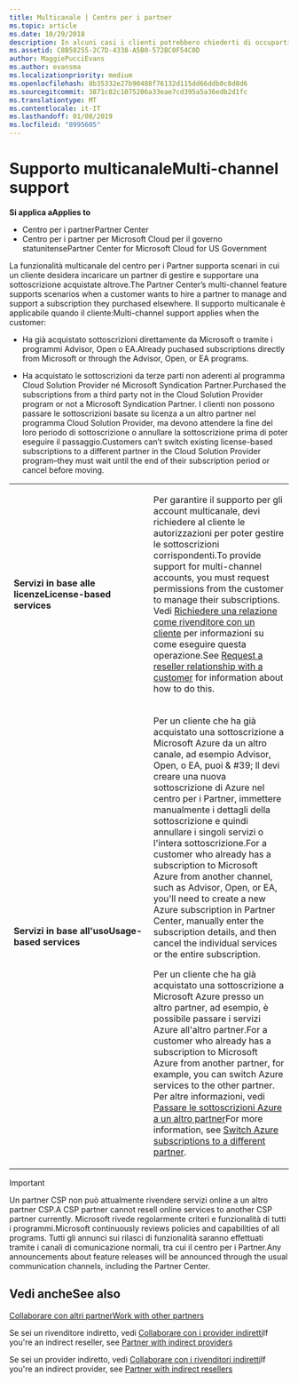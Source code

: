 ```yaml
---
title: Multicanale | Centro per i partner
ms.topic: article
ms.date: 10/29/2018
description: In alcuni casi i clienti potrebbero chiederti di occuparti del provisioning e del supporto di una sottoscrizione acquistata altrove.
ms.assetid: C8B58255-2C7D-4338-A5B0-572BC0F54C0D
author: MaggiePucciEvans
ms.author: evansma
ms.localizationpriority: medium
ms.openlocfilehash: 8b35332e27b90488f76132d115dd66ddb0c8d8d6
ms.sourcegitcommit: 3871c82c1075206a33eae7cd395a5a36edb2d1fc
ms.translationtype: MT
ms.contentlocale: it-IT
ms.lasthandoff: 01/08/2019
ms.locfileid: "8995605"
---
```

# <a name="multi-channel-support"></a><span data-ttu-id="5305c-103">Supporto multicanale</span><span class="sxs-lookup"><span data-stu-id="5305c-103">Multi-channel support</span></span>

**<span data-ttu-id="5305c-104">Si applica a</span><span class="sxs-lookup"><span data-stu-id="5305c-104">Applies to</span></span>**

-  <span data-ttu-id="5305c-105">Centro per i partner</span><span class="sxs-lookup"><span data-stu-id="5305c-105">Partner Center</span></span>
-  <span data-ttu-id="5305c-106">Centro per i partner per Microsoft Cloud per il governo statunitense</span><span class="sxs-lookup"><span data-stu-id="5305c-106">Partner Center for Microsoft Cloud for US Government</span></span>


<span data-ttu-id="5305c-107">La funzionalità multicanale del centro per i Partner supporta scenari in cui un cliente desidera incaricare un partner di gestire e supportare una sottoscrizione acquistate altrove.</span><span class="sxs-lookup"><span data-stu-id="5305c-107">The Partner Center’s multi-channel feature supports scenarios when a customer wants to hire a partner to manage and support a subscription they purchased elsewhere.</span></span> <span data-ttu-id="5305c-108">Il supporto multicanale è applicabile quando il cliente:</span><span class="sxs-lookup"><span data-stu-id="5305c-108">Multi-channel support applies when the customer:</span></span>

-   <span data-ttu-id="5305c-109">Ha già acquistato sottoscrizioni direttamente da Microsoft o tramite i programmi Advisor, Open o EA.</span><span class="sxs-lookup"><span data-stu-id="5305c-109">Already puchased subscriptions directly from Microsoft or through the Advisor, Open, or EA programs.</span></span>

-   <span data-ttu-id="5305c-110">Ha acquistato le sottoscrizioni da terze parti non aderenti al programma Cloud Solution Provider né Microsoft Syndication Partner.</span><span class="sxs-lookup"><span data-stu-id="5305c-110">Purchased the subscriptions from a third party not in the Cloud Solution Provider program or not a Microsoft Syndication Partner.</span></span> <span data-ttu-id="5305c-111">I clienti non possono passare le sottoscrizioni basate su licenza a un altro partner nel programma Cloud Solution Provider, ma devono attendere la fine del loro periodo di sottoscrizione o annullare la sottoscrizione prima di poter eseguire il passaggio.</span><span class="sxs-lookup"><span data-stu-id="5305c-111">Customers can’t switch existing license-based subscriptions to a different partner in the Cloud Solution Provider program–they must wait until the end of their subscription period or cancel before moving.</span></span>


<table>
<colgroup>
<col width="50%" />
<col width="50%" />
</colgroup>
<tbody>
<tr class="odd">
<td><p><strong><span data-ttu-id="5305c-112">Servizi in base alle licenze</span><span class="sxs-lookup"><span data-stu-id="5305c-112">License-based services</span></span></strong></p></td>
<td><p><span data-ttu-id="5305c-113">Per garantire il supporto per gli account multicanale, devi richiedere al cliente le autorizzazioni per poter gestire le sottoscrizioni corrispondenti.</span><span class="sxs-lookup"><span data-stu-id="5305c-113">To provide support for multi-channel accounts, you must request permissions from the customer to manage their subscriptions.</span></span> <span data-ttu-id="5305c-114">Vedi <a href="request-a-relationship-with-a-customer.md" data-raw-source="[Request a reseller relationship with a customer](request-a-relationship-with-a-customer.md)">Richiedere una relazione come rivenditore con un cliente</a> per informazioni su come eseguire questa operazione.</span><span class="sxs-lookup"><span data-stu-id="5305c-114">See <a href="request-a-relationship-with-a-customer.md" data-raw-source="[Request a reseller relationship with a customer](request-a-relationship-with-a-customer.md)">Request a reseller relationship with a customer</a> for information about how to do this.</span></span></p></td>
</tr>
<tr class="even">
<td><p><strong><span data-ttu-id="5305c-115">Servizi in base all'uso</span><span class="sxs-lookup"><span data-stu-id="5305c-115">Usage-based services</span></span></strong></p></td>
<td>
<p><span data-ttu-id="5305c-116">Per un cliente che ha già acquistato una sottoscrizione a Microsoft Azure da un altro canale, ad esempio Advisor, Open, o EA, puoi & #39; ll devi creare una nuova sottoscrizione di Azure nel centro per i Partner, immettere manualmente i dettagli della sottoscrizione e quindi annullare i singoli servizi o l'intera sottoscrizione.</span><span class="sxs-lookup"><span data-stu-id="5305c-116">For a customer who already has a subscription to Microsoft Azure from another channel, such as Advisor, Open, or EA, you&#39;ll need to create a new Azure subscription in Partner Center, manually enter the subscription details, and then cancel the individual services or the entire subscription.</span></span></p>
<p><span data-ttu-id="5305c-117">Per un cliente che ha già acquistato una sottoscrizione a Microsoft Azure presso un altro partner, ad esempio, è possibile passare i servizi Azure all'altro partner.</span><span class="sxs-lookup"><span data-stu-id="5305c-117">For a customer who already has a subscription to Microsoft Azure from another partner, for example, you can switch Azure services to the other partner.</span></span> <span data-ttu-id="5305c-118">Per altre informazioni, vedi <a href="switch-azure-subscriptions-to-a-different-partner.md" data-raw-source="[Switch Azure subscriptions to a different partner](switch-azure-subscriptions-to-a-different-partner.md)">Passare le sottoscrizioni Azure a un altro partner</a></span><span class="sxs-lookup"><span data-stu-id="5305c-118">For more information, see <a href="switch-azure-subscriptions-to-a-different-partner.md" data-raw-source="[Switch Azure subscriptions to a different partner](switch-azure-subscriptions-to-a-different-partner.md)">Switch Azure subscriptions to a different partner</a>.</span></span></p>
</td>
</tr>
</tbody>
</table>

> [!IMPORTANT]  
> <span data-ttu-id="5305c-119">Un partner CSP non può attualmente rivendere servizi online a un altro partner CSP.</span><span class="sxs-lookup"><span data-stu-id="5305c-119">A CSP partner cannot resell online services to another CSP partner currently.</span></span> <span data-ttu-id="5305c-120">Microsoft rivede regolarmente criteri e funzionalità di tutti i programmi.</span><span class="sxs-lookup"><span data-stu-id="5305c-120">Microsoft continuously reviews policies and capabilities of all programs.</span></span> <span data-ttu-id="5305c-121">Tutti gli annunci sui rilasci di funzionalità saranno effettuati tramite i canali di comunicazione normali, tra cui il centro per i Partner.</span><span class="sxs-lookup"><span data-stu-id="5305c-121">Any announcements about feature releases will be announced through the usual communication channels, including the Partner Center.</span></span> 

## <a name="see-also"></a><span data-ttu-id="5305c-122">Vedi anche</span><span class="sxs-lookup"><span data-stu-id="5305c-122">See also</span></span>

[<span data-ttu-id="5305c-123">Collaborare con altri partner</span><span class="sxs-lookup"><span data-stu-id="5305c-123">Work with other partners</span></span>](work-with-other-partners.md)

<span data-ttu-id="5305c-124">Se sei un rivenditore indiretto, vedi [Collaborare con i provider indiretti](indirect-reseller-tasks-in-partner-center.md)</span><span class="sxs-lookup"><span data-stu-id="5305c-124">If you're an indirect reseller, see [Partner with indirect providers](indirect-reseller-tasks-in-partner-center.md)</span></span>

<span data-ttu-id="5305c-125">Se sei un provider indiretto, vedi [Collaborare con i rivenditori indiretti](indirect-provider-tasks-in-partner-center.md)</span><span class="sxs-lookup"><span data-stu-id="5305c-125">If you're an indirect provider, see [Partner with indirect resellers](indirect-provider-tasks-in-partner-center.md)</span></span> 

 

 



